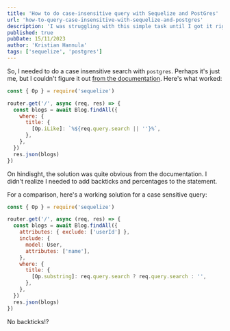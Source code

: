 ```yaml
---
title: 'How to do case-insensitive query with Sequelize and PostGres'
url: 'how-to-query-case-insensitive-with-sequelize-and-postgres'
description: 'I was struggling with this simple task until I got it right. Read the whole thing in my blog.'
published: true
pubDate: 15/11/2023
author: 'Kristian Hannula'
tags: ['sequelize', 'postgres']
---
```


So, I needed to do a case insensitive search with `postgres`. Perhaps it's just me, but I couldn't figure it out [from the documentation](https://sequelize.org/docs/v6/core-concepts/model-querying-basics/#operators). Here's what worked:

```javascript
const { Op } = require('sequelize')

router.get('/', async (req, res) => {
  const blogs = await Blog.findAll({
    where: {
      title: {
        [Op.iLike]: `%${req.query.search || ''}%`,
      },
    },
  })
  res.json(blogs)
})
```

On hindisght, the solution was quite obvious from the documentation. I didn't realize I needed to add backticks and percentages to the statement.

For a comparison, here's a working solution for a case sensitive query:

```javascript
const { Op } = require('sequelize')

router.get('/', async (req, res) => {
  const blogs = await Blog.findAll({
    attributes: { exclude: ['userId'] },
    include: {
      model: User,
      attributes: ['name'],
    },
    where: {
      title: {
        [Op.substring]: req.query.search ? req.query.search : '',
      },
    },
  })
  res.json(blogs)
})
```

No backticks!?
